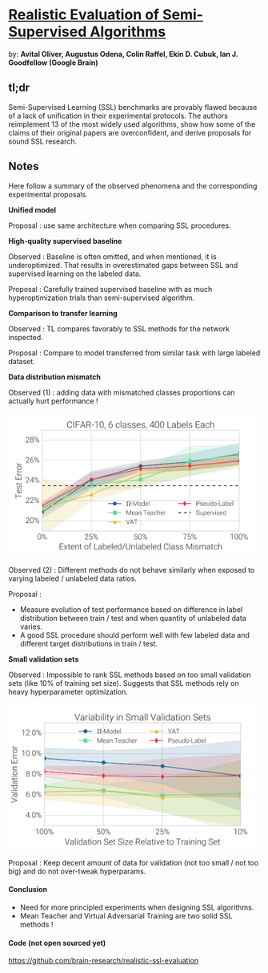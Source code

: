 # [Realistic Evaluation of Semi-Supervised Algorithms](https://arxiv.org/pdf/1804.09170.pdf) 

by: **Avital Oliver, Augustus Odena, Colin Raffel, Ekin D. Cubuk, Ian J. Goodfellow (Google Brain)**

## tl;dr

Semi-Supervised Learning (SSL) benchmarks are provably flawed because of a lack of unification in their experimental protocols. The authors reimplement 13 of the most widely used algorithms, show how some of the claims of their original papers are overconfident, and derive proposals for sound SSL research.

## Notes

Here follow a summary of the observed phenomena and the corresponding experimental proposals.

**Unified model**

Proposal : use same architecture when comparing SSL procedures.

**High-quality supervised baseline**

Observed : Baseline is often omitted, and when mentioned, it is underoptimized. That results in overestimated gaps between SSL and supervised learning on the labeled data.

Proposal : Carefully trained supervised baseline with as much hyperoptimization trials than semi-supervised algorithm.

**Comparison to transfer learning**

Observed : TL compares favorably to SSL methods for the network inspected.

Proposal : Compare to model transferred from similar task with large labeled dataset.

**Data distribution mismatch**

Observed (1) : adding data with mismatched classes proportions can actually hurt performance !

<img src="../imgs/reossla.png" alt="" width="500"/>

Observed (2) : Different methods do not behave similarly when exposed to varying labeled / unlabeled data ratios.

Proposal : 

* Measure evolution of test performance based on difference in label distribution between train / test and when quantity of unlabeled data varies. 
* A good SSL procedure should perform well with few labeled data and different target distributions in train / test.

**Small validation sets**

Observed : Impossible to rank SSL methods based on too small validation sets (like 10% of training set size). Suggests that SSL methods rely on heavy hyperparameter optimization.

<img src="../imgs/reossla2.png" alt="" width="500"/>

Proposal : Keep decent amount of data for validation (not too small / not too big) and do not over-tweak hyperparams. 

#### Conclusion

* Need for more principled experiments when designing SSL algorithms.
* Mean Teacher and Virtual Adversarial Training are two solid SSL methods !

#### Code (not open sourced yet)

https://github.com/brain-research/realistic-ssl-evaluation